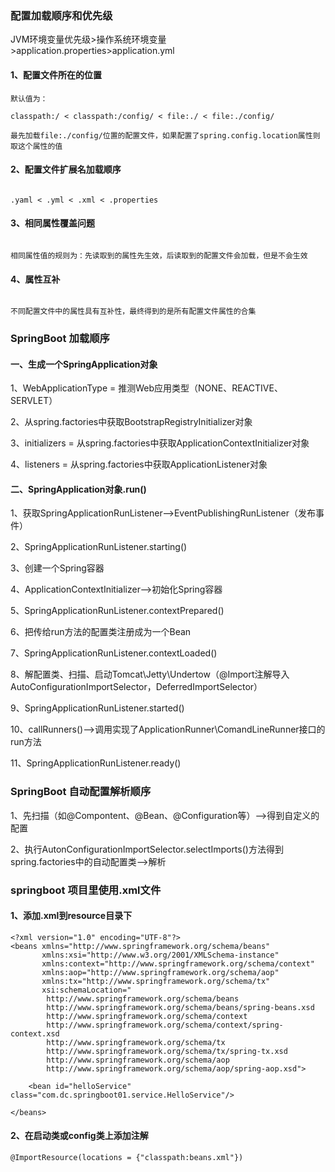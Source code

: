### 配置加载顺序和优先级
JVM环境变量优先级>操作系统环境变量>application.properties>application.yml

#### 1、配置文件所在的位置

```
默认值为：

classpath:/ < classpath:/config/ < file:./ < file:./config/

最先加载file:./config/位置的配置文件，如果配置了spring.config.location属性则取这个属性的值

```

#### 2、配置文件扩展名加载顺序

```

.yaml < .yml < .xml < .properties

```

#### 3、相同属性覆盖问题

```

相同属性值的规则为：先读取到的属性先生效，后读取到的配置文件会加载，但是不会生效

```

#### 4、属性互补

```

不同配置文件中的属性具有互补性，最终得到的是所有配置文件属性的合集

```

### SpringBoot 加载顺序
#### 一、生成一个SpringApplication对象

1、WebApplicationType = 推测Web应用类型（NONE、REACTIVE、SERVLET）

2、从spring.factories中获取BootstrapRegistryInitializer对象

3、initializers = 从spring.factories中获取ApplicationContextInitializer对象

4、listeners = 从spring.factories中获取ApplicationListener对象


#### 二、SpringApplication对象.run()

1、获取SpringApplicationRunListener-->EventPublishingRunListener（发布事件）

2、SpringApplicationRunListener.starting()

3、创建一个Spring容器

4、ApplicationContextInitializer-->初始化Spring容器

5、SpringApplicationRunListener.contextPrepared()

6、把传给run方法的配置类注册成为一个Bean

7、SpringApplicationRunListener.contextLoaded()

8、解配置类、扫描、启动Tomcat\Jetty\Undertow（@Import注解导入AutoConfigurationImportSelector，DeferredImportSelector）

9、SpringApplicationRunListener.started()

10、callRunners()-->调用实现了ApplicationRunner\ComandLineRunner接口的run方法

11、SpringApplicationRunListener.ready()

### SpringBoot 自动配置解析顺序

1、先扫描（如@Compontent、@Bean、@Configuration等）-->得到自定义的配置

2、执行AutonConfigurationImportSelector.selectImports()方法得到spring.factories中的自动配置类-->解析

### springboot 项目里使用.xml文件

#### 1、添加.xml到resource目录下

```
<?xml version="1.0" encoding="UTF-8"?>
<beans xmlns="http://www.springframework.org/schema/beans"
       xmlns:xsi="http://www.w3.org/2001/XMLSchema-instance"
       xmlns:context="http://www.springframework.org/schema/context"
       xmlns:aop="http://www.springframework.org/schema/aop"
       xmlns:tx="http://www.springframework.org/schema/tx"
       xsi:schemaLocation="
        http://www.springframework.org/schema/beans
        http://www.springframework.org/schema/beans/spring-beans.xsd
        http://www.springframework.org/schema/context
        http://www.springframework.org/schema/context/spring-context.xsd
        http://www.springframework.org/schema/tx
        http://www.springframework.org/schema/tx/spring-tx.xsd
        http://www.springframework.org/schema/aop
        http://www.springframework.org/schema/aop/spring-aop.xsd">
 
    <bean id="helloService" class="com.dc.springboot01.service.HelloService"/>
 
</beans>
```

#### 2、在启动类或config类上添加注解

```
@ImportResource(locations = {"classpath:beans.xml"})
```
